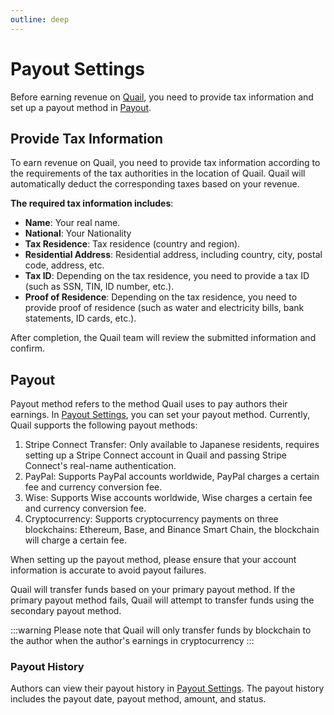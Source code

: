 ```yaml
---
outline: deep
---
```


# Payout Settings

Before earning revenue on [Quail](https://quail.ink), you need to provide tax information and set up a payout method in [Payout](https://quail.ink/dashboard/profile/payout).

## Provide Tax Information

To earn revenue on Quail, you need to provide tax information according to the requirements of the tax authorities in the location of Quail. Quail will automatically deduct the corresponding taxes based on your revenue.

**The required tax information includes**:

- **Name**: Your real name.
- **National**: Your Nationality
- **Tax Residence**: Tax residence (country and region).
- **Residential Address**: Residential address, including country, city, postal code, address, etc.
- **Tax ID**: Depending on the tax residence, you need to provide a tax ID (such as SSN, TIN, ID number, etc.).
- **Proof of Residence**: Depending on the tax residence, you need to provide proof of residence (such as water and electricity bills, bank statements, ID cards, etc.).

After completion, the Quail team will review the submitted information and confirm.

## Payout

Payout method refers to the method Quail uses to pay authors their earnings. In [Payout Settings](https://quail.ink/dashboard/profile/payout), you can set your payout method. Currently, Quail supports the following payout methods:

1. Stripe Connect Transfer: Only available to Japanese residents, requires setting up a Stripe Connect account in Quail and passing Stripe Connect's real-name authentication.
2. PayPal: Supports PayPal accounts worldwide, PayPal charges a certain fee and currency conversion fee.
3. Wise: Supports Wise accounts worldwide, Wise charges a certain fee and currency conversion fee.
4. Cryptocurrency: Supports cryptocurrency payments on three blockchains: Ethereum, Base, and Binance Smart Chain, the blockchain will charge a certain fee.

When setting up the payout method, please ensure that your account information is accurate to avoid payout failures.

Quail will transfer funds based on your primary payout method. If the primary payout method fails, Quail will attempt to transfer funds using the secondary payout method.

:::warning
Please note that Quail will only transfer funds by blockchain to the author when the author's earnings in cryptocurrency
:::

### Payout History

Authors can view their payout history in [Payout Settings](https://quail.ink/dashboard/profile/payout). The payout history includes the payout date, payout method, amount, and status.
